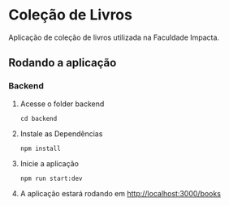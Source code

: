 # Coleção de Livros

Aplicação de coleção de livros utilizada na Faculdade Impacta.

## Rodando a aplicação

### Backend

1. Acesse o folder backend

   ```PlainText
   cd backend
   ```

2. Instale as Dependências

   ```PlainText
   npm install
   ```

3. Inicie a aplicação

   ```PlainText
   npm run start:dev
   ```

4. A aplicação estará rodando em <http://localhost:3000/books>
